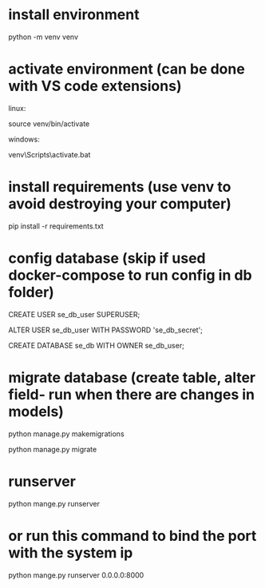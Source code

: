 # install environment
python -m venv venv

# activate environment (can be done with VS code extensions)
linux:

  source venv/bin/activate

windows:

  venv\Scripts\activate.bat
 
# install requirements (use venv to avoid destroying your computer)
pip install -r requirements.txt

# config database (skip if used docker-compose to run config in db folder)
CREATE USER se_db_user SUPERUSER;

ALTER USER se_db_user WITH PASSWORD 'se_db_secret';

CREATE DATABASE se_db WITH OWNER se_db_user;

# migrate database (create table, alter field- run when there are changes in models)
python manage.py makemigrations

python manage.py migrate

# runserver
python mange.py runserver

# or run this command to bind the port with the system ip
python mange.py runserver 0.0.0.0:8000
